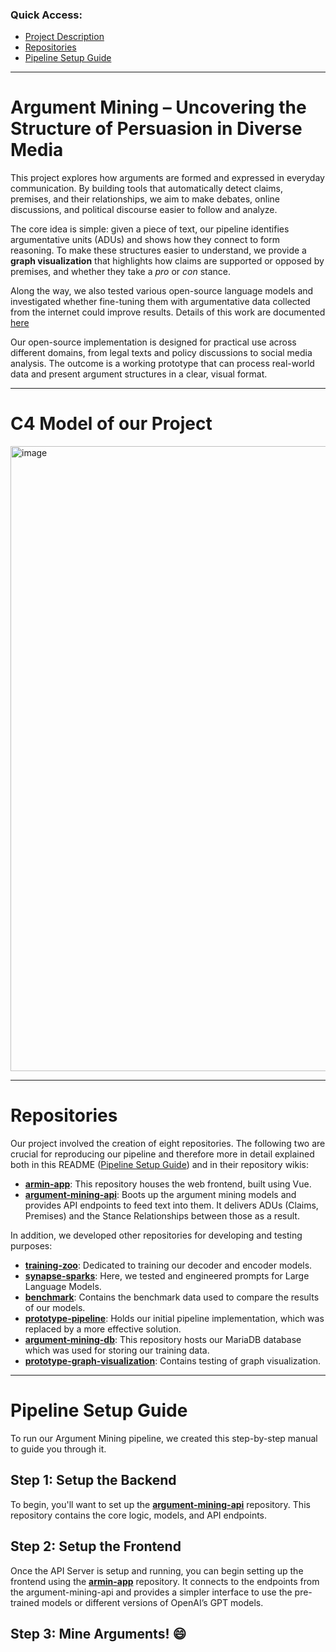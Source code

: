 ### Quick Access:
* [Project Description](#argument-mining---uncovering-the-structure-of-persuasion-in-diverse-media)
* [Repositories](#repositories)
* [Pipeline Setup Guide](#pipeline-setup-guide)

---
# Argument Mining – Uncovering the Structure of Persuasion in Diverse Media  

This project explores how arguments are formed and expressed in everyday communication. By building tools that automatically detect claims, premises, and their relationships, we aim to make debates, online discussions, and political discourse easier to follow and analyze.  

The core idea is simple: given a piece of text, our pipeline identifies argumentative units (ADUs) and shows how they connect to form reasoning. To make these structures easier to understand, we provide a **graph visualization** that highlights how claims are supported or opposed by premises, and whether they take a *pro* or *con* stance.  

Along the way, we also tested various open-source language models and investigated whether fine-tuning them with argumentative data collected from the internet could improve results. Details of this work are documented [here](https://github.com/Horizontal-Labs/training-zoo/wiki/Fine-Tuning-Datasets)

Our open-source implementation is designed for practical use across different domains, from legal texts and policy discussions to social media analysis. The outcome is a working prototype that can process real-world data and present argument structures in a clear, visual format.  

---
# C4 Model of our Project
<img width="2314" height="1000" alt="image" src="https://github.com/user-attachments/assets/eb366506-e78a-49d5-909d-2a1458c6af77" />


---
# Repositories

Our project involved the creation of eight repositories. The following two are crucial for reproducing our pipeline and therefore more in detail explained both in this README ([Pipeline Setup Guide](#pipeline-setup-guide)) and in their repository wikis:
* **[armin-app](https://github.com/Horizontal-Labs/armin-app/wiki)**: This repository houses the web frontend, built using Vue.
* **[argument-mining-api](https://github.com/Horizontal-Labs/argument-mining-api/wiki)**: Boots up the argument mining models and provides API endpoints to feed text into them. It delivers ADUs (Claims, Premises) and the Stance Relationships between those as a result.

In addition, we developed other repositories for developing and testing purposes:

* **[training-zoo](https://github.com/Horizontal-Labs/training-zoo/wiki)**: Dedicated to training our decoder and encoder models.
* **[synapse-sparks](https://github.com/Horizontal-Labs/synapse-sparks/wiki)**: Here, we tested and engineered prompts for Large Language Models.
* **[benchmark](https://github.com/Horizontal-Labs/benchmark/wiki)**: Contains the benchmark data used to compare the results of our models.
* **[prototype-pipeline](https://github.com/Horizontal-Labs/prototype-pipeline/wiki)**: Holds our initial pipeline implementation, which was replaced by a more effective solution.
* **[argument-mining-db](https://github.com/Horizontal-Labs/argument-mining-db/wiki)**: This repository hosts our MariaDB database which was used for storing our training data.
* **[prototype-graph-visualization](https://github.com/Horizontal-Labs/prototype-graph-visualization/wiki)**: Contains testing of graph visualization.
---
# Pipeline Setup Guide

To run our Argument Mining pipeline, we created this step-by-step manual to guide you through it. 

## Step 1: Setup the Backend
To begin, you'll want to set up the **[argument-mining-api](https://github.com/Horizontal-Labs/argument-mining-api/wiki)** repository. This repository contains the core logic, models, and API endpoints.

## Step 2: Setup the Frontend
Once the API Server is setup and running, you can begin setting up the frontend using the **[armin-app](https://github.com/Horizontal-Labs/armin-app/wiki)** repository. It connects to the endpoints from the argument-mining-api and provides a simpler interface to use the pre-trained models or different versions of OpenAI’s GPT models.

## Step 3: Mine Arguments! 😄

